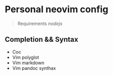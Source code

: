 # Personal neovim config
> Requirements *nodejs*

## Completion && Syntax
  - Coc 
  - Vim polyglot 
  - Vim markdown
  - Vim pandoc synthax
